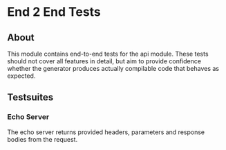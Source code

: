 # End 2 End Tests

## About

This module contains end-to-end tests for the api module.
These tests should not cover all features in detail, but aim to provide
confidence whether the generator produces actually compilable code that
behaves as expected.

## Testsuites

### Echo Server

The echo server returns provided headers, parameters and response bodies from the request.

